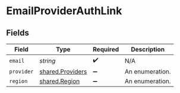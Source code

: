 # EmailProviderAuthLink


## Fields

| Field                                                       | Type                                                        | Required                                                    | Description                                                 |
| ----------------------------------------------------------- | ----------------------------------------------------------- | ----------------------------------------------------------- | ----------------------------------------------------------- |
| `email`                                                     | *string*                                                    | :heavy_check_mark:                                          | N/A                                                         |
| `provider`                                                  | [shared.Providers](../../../sdk/models/shared/providers.md) | :heavy_minus_sign:                                          | An enumeration.                                             |
| `region`                                                    | [shared.Region](../../../sdk/models/shared/region.md)       | :heavy_minus_sign:                                          | An enumeration.                                             |